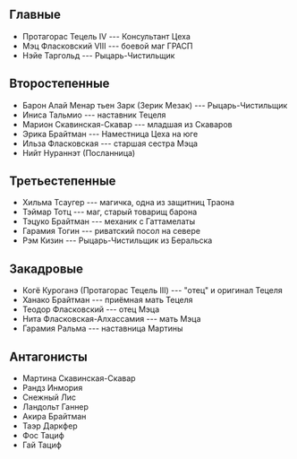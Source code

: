 ## Главные
* Протагорас Тецель IV --- Консультант Цеха
* Мэц Фласковский VIII --- боевой маг ГРАСП
* Нэйе Таргольд --- Рыцарь-Чистильщик

## Второстепенные
* Барон Алай Менар тьен Зарк (Зерик Мезак) --- Рыцарь-Чистильщик
* Иниса Тальмио --- наставник Тецеля
* Марион Скавинская-Скавар --- младшая из Скаваров
* Эрика Брайтман --- Наместница Цеха на юге
* Ильза Фласковская --- старшая сестра Мэца
* Нийт Нураннэт (Посланница)

## Третьестепенные
* Хильма Тсаугер --- магичка, одна из защитниц Траона
* Тэймар Тотц --- маг, старый товарищ барона
* Тэцуко Брайтман --- механик с Гаттамелаты
* Гарамия Тогин --- риватский посол на севере
* Рэм Кизин --- Рыцарь-Чистильщик из Беральска

## Закадровые
* Когё Куроганэ (Протагорас Тецель III) --- "отец" и оригинал Тецеля
* Ханако Брайтман --- приёмная мать Тецеля
* Теодор Фласковский --- отец Мэца
* Нита Фласковская-Алхассамия --- мать Мэца
* Гарамия Ральма --- наставница Мартины

## Антагонисты
* Мартина Скавинская-Скавар
* Рандз Инмория
* Снежный Лис
* Ландольт Ганнер
* Акира Брайтман
* Таэр Даркфер
* Фос Тациф
* Гай Тациф
